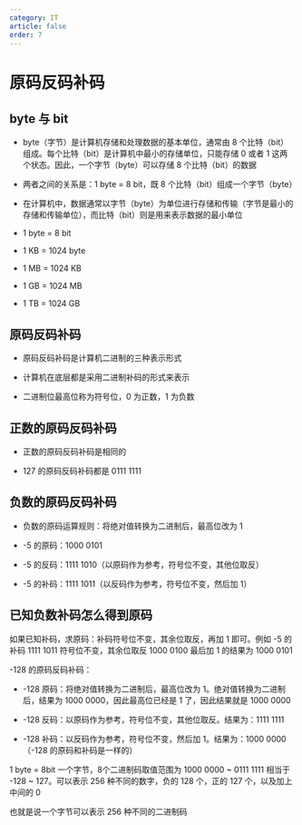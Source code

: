 ```yaml
---
category: IT
article: false
order: 7
---
```


# 原码反码补码

## byte 与 bit

- byte（字节）是计算机存储和处理数据的基本单位，通常由 8 个比特（bit）组成。每个比特（bit）是计算机中最小的存储单位，只能存储 0 或者 1 这两个状态。因此，一个字节（byte）可以存储 8 个比特（bit）的数据

- 两者之间的关系是：1 byte = 8 bit，既 8 个比特（bit）组成一个字节（byte）

- 在计算机中，数据通常以字节（byte）为单位进行存储和传输（字节是最小的存储和传输单位），而比特（bit）则是用来表示数据的最小单位

- 1 byte = 8 bit

- 1 KB = 1024 byte

- 1 MB = 1024 KB

- 1 GB = 1024 MB

- 1 TB = 1024 GB

## 原码反码补码

- 原码反码补码是计算机二进制的三种表示形式

- 计算机在底层都是采用二进制补码的形式来表示

- 二进制位最高位称为符号位，0 为正数，1 为负数

## 正数的原码反码补码

- 正数的原码反码补码是相同的

- 127 的原码反码补码都是 0111 1111

## 负数的原码反码补码

- 负数的原码运算规则：将绝对值转换为二进制后，最高位改为 1

- -5 的原码：1000 0101

- -5 的反码：1111 1010（以原码作为参考，符号位不变，其他位取反）

- -5 的补码：1111 1011（以反码作为参考，符号位不变，然后加 1）

## 已知负数补码怎么得到原码

如果已知补码，求原码：补码符号位不变，其余位取反，再加 1 即可。例如 -5 的补码 1111 1011 符号位不变，其余位取反 1000 0100 最后加 1 的结果为 1000 0101

-128 的原码反码补码：

- -128 原码：将绝对值转换为二进制后，最高位改为 1。绝对值转换为二进制后，结果为 1000 0000，因此最高位已经是 1 了，因此结果就是 1000 0000

- -128 反码：以原码作为参考，符号位不变，其他位取反。结果为：1111 1111

- -128 补码：以反码作为参考，符号位不变，然后加 1。结果为：1000 0000（-128 的原码和补码是一样的）

1 byte = 8bit 一个字节，8个二进制码取值范围为 1000 0000 ~ 0111 1111 相当于 -128 ~ 127。可以表示 256 种不同的数字，负的 128 个，正的 127 个，以及加上中间的 0

也就是说一个字节可以表示 256 种不同的二进制码